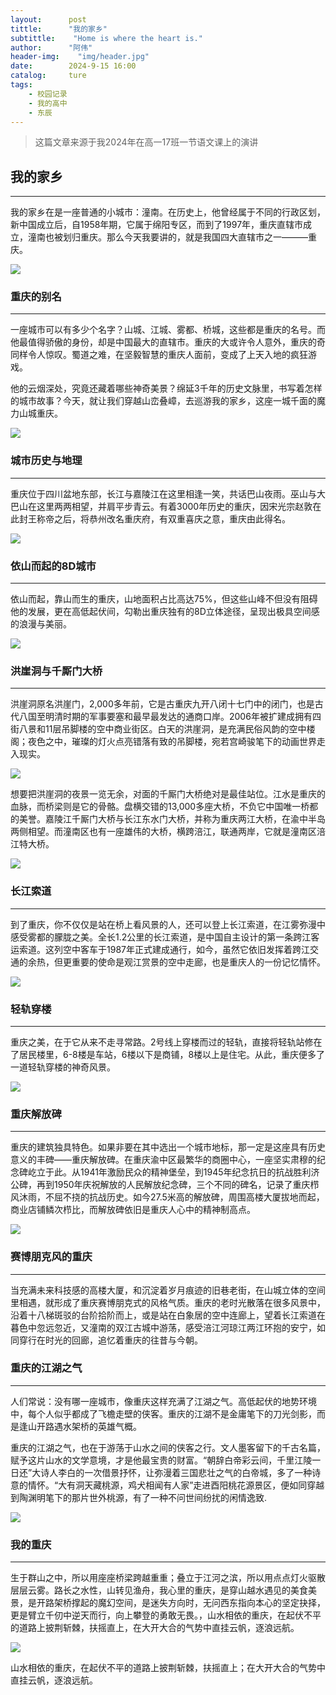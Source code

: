 ```yaml
---
layout:      post
tittle:      "我的家乡"
subtittle:    "Home is where the heart is."
author:      "阿伟"
header-img:    "img/header.jpg"
date:        2024-9-15 16:00
catalog:     ture
tags: 
    - 校园记录
    - 我的高中
    - 东辰
---
```


> 这篇文章来源于我2024年在高一17班一节语文课上的演讲

## 我的家乡
------

我的家乡在是一座普通的小城市：潼南。在历史上，他曾经属于不同的行政区划，新中国成立后，自1958年期，它属于绵阳专区，而到了1997年，重庆直辖市成立，潼南也被划归重庆。那么今天我要讲的，就是我国四大直辖市之一———重庆。

![](https://pic.imgdb.cn/item/66e6d125d9c307b7e9c0ddf9.png)

### 重庆的别名
------

一座城市可以有多少个名字？山城、江城、雾都、桥城，这些都是重庆的名号。而他最值得骄傲的身份，却是中国最大的直辖市。重庆的大或许令人意外，重庆的奇同样令人惊叹。蜀道之难，在坚毅智慧的重庆人面前，变成了上天入地的疯狂游戏。

他的云烟深处，究竟还藏着哪些神奇美景？绵延3千年的历史文脉里，书写着怎样的城市故事？今天，就让我们穿越山峦叠嶂，去巡游我的家乡，这座一城千面的魔力山城重庆。

![](https://pic.imgdb.cn/item/66e6d126d9c307b7e9c0de55.png)

### 城市历史与地理
------

重庆位于四川盆地东部，长江与嘉陵江在这里相逢一笑，共话巴山夜雨。巫山与大巴山在这里两两相望，并肩平步青云。有着3000年历史的重庆，因宋光宗赵敦在此封王称帝之后，将恭州改名重庆府，有双重喜庆之意，重庆由此得名。

![](https://pic.imgdb.cn/item/66e6d126d9c307b7e9c0deb9.png)

### 依山而起的8D城市
------

依山而起，靠山而生的重庆，山地面积占比高达75%，但这些山峰不但没有阻碍他的发展，更在高低起伏间，勾勒出重庆独有的8D立体途径，呈现出极具空间感的浪漫与美丽。

![](https://pic.imgdb.cn/item/66e6d126d9c307b7e9c0df0e.png)

### 洪崖洞与千厮门大桥
------

洪崖洞原名洪崖门，2,000多年前，它是古重庆九开八闭十七门中的闭门，也是古代八国至明清时期的军事要塞和最早最发达的通商口岸。2006年被扩建成拥有四街八景和11层吊脚楼的空中商业街区。白天的洪崖洞，是充满民俗风韵的空中楼阁；夜色之中，璀璨的灯火点亮错落有致的吊脚楼，宛若宫崎骏笔下的动画世界走入现实。

![](https://pic.imgdb.cn/item/66e6d17cd9c307b7e9c11fc8.png)

想要把洪崖洞的夜景一览无余，对面的千厮门大桥绝对是最佳站位。江水是重庆的血脉，而桥梁则是它的骨骼。盘横交错的13,000多座大桥，不负它中国唯一桥都的美誉。嘉陵江千厮门大桥与长江东水门大桥，并称为重庆两江大桥，在渝中半岛两侧相望。而潼南区也有一座雄伟的大桥，横跨涪江，联通两岸，它就是潼南区涪江特大桥。

![](https://pic.imgdb.cn/item/66e6d17cd9c307b7e9c12039.png)

### 长江索道
------

到了重庆，你不仅仅是站在桥上看风景的人，还可以登上长江索道，在江雾弥漫中感受雾都的朦胧之美。全长1.2公里的长江索道，是中国自主设计的第一条跨江客运索道。这列空中客车于1987年正式建成通行，如今，虽然它依旧发挥着跨江交通的余热，但更重要的使命是观江赏景的空中走廊，也是重庆人的一份记忆情怀。

![](https://pic.imgdb.cn/item/66e6d17cd9c307b7e9c12052.png)

### 轻轨穿楼
------

重庆之美，在于它从来不走寻常路。2号线上穿楼而过的轻轨，直接将轻轨站修在了居民楼里，6-8楼是车站，6楼以下是商铺，8楼以上是住宅。从此，重庆便多了一道轻轨穿楼的神奇风景。

![](https://pic.imgdb.cn/item/66e6d17cd9c307b7e9c1207f.png)

### 重庆解放碑
------

重庆的建筑独具特色。如果非要在其中选出一个城市地标，那一定是这座具有历史意义的丰碑——重庆解放碑。在重庆渝中区最繁华的商圈中心，一座坚实肃穆的纪念碑屹立于此。从1941年激励民众的精神堡垒，到1945年纪念抗日的抗战胜利济公碑，再到1950年庆祝解放的人民解放纪念碑，三个不同的碑名，记录了重庆栉风沐雨，不屈不挠的抗战历史。如今27.5米高的解放碑，周围高楼大厦拔地而起，商业店铺鳞次栉比，而解放碑依旧是重庆人心中的精神制高点。

![](https://pic.imgdb.cn/item/66e6d17dd9c307b7e9c120ad.png)

### 赛博朋克风的重庆
------

当充满未来科技感的高楼大厦，和沉淀着岁月痕迹的旧巷老街，在山城立体的空间里相遇，就形成了重庆赛博朋克式的风格气质。重庆的老时光散落在很多风景中，沿着十八梯斑驳的台阶拾阶而上，或是站在白象居的空中连廊上，望着长江索道在暮色中忽远忽近，又潼南的双江古城中游荡，感受涪江河琼江两江环抱的安宁，如同穿行在时光的回廊，追忆着重庆的往昔与今朝。

### 重庆的江湖之气
------

人们常说：没有哪一座城市，像重庆这样充满了江湖之气。高低起伏的地势环境中，每个人似乎都成了飞檐走壁的侠客。重庆的江湖不是金庸笔下的刀光剑影，而是逢山开路遇水架桥的英雄气概。

重庆的江湖之气，也在于游荡于山水之间的侠客之行。文人墨客留下的千古名篇，赋予这片山水的文学意境，才是他最宝贵的财富。“朝辞白帝彩云间，千里江陵一日还”大诗人李白的一次借景抒怀，让弥漫着三国悲壮之气的白帝城，多了一种诗意的情怀。“大有洞天藏桃源，鸡犬相闻有人家”走进酉阳桃花源景区，便如同穿越到陶渊明笔下的那片世外桃源，有了一种不问世间纷扰的闲情逸致.

![](https://pic.imgdb.cn/item/66e6d1b2d9c307b7e9c14857.png)
### 我的重庆
------

生于群山之中，所以用座座桥梁跨越重重；叠立于江河之滨，所以用点点灯火驱散层层云雾。路长之水性，山转见渔舟，我心里的重庆，是穿山越水遇见的美食美景，是开路架桥撑起的魔幻空间，是迷失方向时，无问西东指向本心的坚定抉择，更是臂立千仞中逆天而行，向上攀登的勇敢无畏。，山水相依的重庆，在起伏不平的道路上披荆斩棘，扶摇直上，在大开大合的气势中直挂云帆，逐浪远航。

![](https://pic.imgdb.cn/item/66e6d1b3d9c307b7e9c14905.png)

山水相依的重庆，在起伏不平的道路上披荆斩棘，扶摇直上；在大开大合的气势中直挂云帆，逐浪远航。
